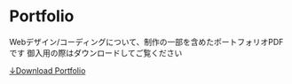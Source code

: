   # Portfolio
Webデザイン/コーディングについて、制作の一部を含めたポートフォリオPDFです
御入用の際はダウンロードしてご覧ください

[↓Download Portfolio](https://drive.google.com/file/d/1sJzIESh9uciVtbywARQ0glMjwFgeydhz/view?usp=sharing)
